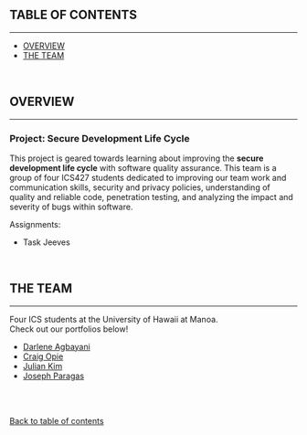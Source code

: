 ## TABLE OF CONTENTS
***
* [OVERVIEW](#overview)
* [THE TEAM](#the-team)

<br/>

## OVERVIEW
***
### Project: Secure Development Life Cycle
This project is geared towards learning about improving the <b>secure development life cycle</b> with software quality assurance.  This team is a group of four ICS427 students dedicated to improving our team work and communication skills, security and privacy policies, understanding of quality and reliable code, penetration testing, and analyzing the impact and severity of bugs within software.

Assignments: 
- Task Jeeves

<br/>

## THE TEAM
***
Four ICS students at the University of Hawaii at Manoa.  
Check out our portfolios below! 
* [Darlene Agbayani](https://darleneagbayani.github.io/)
* [Craig Opie](https://craigopie.github.io/)
* [Julian Kim](https://julianki-cs.github.io/)
* [Joseph Paragas](https://joeparagas.github.io/)

<br/><br/>

[Back to table of contents](#table-of-contents)

